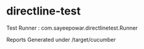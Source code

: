 # directline-test

Test Runner : com.sayeepowar.directlinetest.Runner

Reports Generated under /target/cucumber
